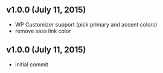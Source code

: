 ## v1.0.0 (July 11, 2015)
- WP Customizer support (pick primary and accent colors)
- remove sass link color


## v1.0.0 (July 11, 2015)
- initial commit